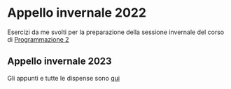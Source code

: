 # Appello invernale 2022

Esercizi da me svolti per la preparazione della sessione invernale del corso di [Programmazione 2](https://prog2.di.unimi.it/)

## Appello invernale 2023
Gli appunti e tutte le dispense sono [qui](https://github.com/Pasinim/prog2/tree/main/.-Dispense)
